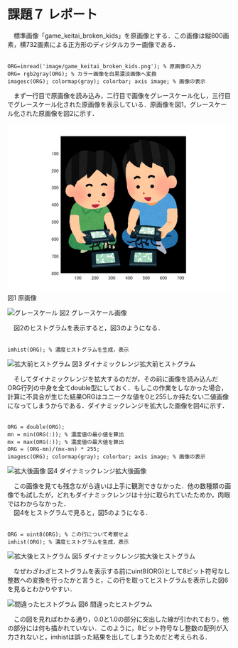 課題７ レポート
==

　標準画像「game_keitai_broken_kids」を原画像とする．この画像は縦800画素，横732画素による正方形のディジタルカラー画像である．

<pre><code>
ORG=imread('image/game_keitai_broken_kids.png'); % 原画像の入力
ORG= rgb2gray(ORG); % カラー画像を白黒濃淡画像へ変換
imagesc(ORG); colormap(gray); colorbar; axis image; % 画像の表示
</code></pre>

　まず一行目で原画像を読み込み，二行目で画像をグレースケール化し，三行目でグレースケール化された原画像を表示している．原画像を図1，グレースケール化された原画像を図2に示す．

![原画像](https://raw.githubusercontent.com/gasagasa/lecture_image_processing/master/image/org_img.png?raw=true)
図1 原画像

![グレースケール](https://raw.githubusercontent.com/gasagasa/lecture_image_processing/master/image/kadai7_0.png?raw=true)
図2 グレースケール画像

　図2のヒストグラムを表示すると，図3のようになる．

<pre><code>
imhist(ORG); % 濃度ヒストグラムを生成，表示
</code></pre>

![拡大前ヒストグラム](https://raw.githubusercontent.com/gasagasa/lecture_image_processing/master/image/kadai7_1.png?raw=true)
図3 ダイナミックレンジ拡大前ヒストグラム

　そしてダイナミックレンジを拡大するのだが，その前に画像を読み込んだORG行列の中身を全てdouble型にしておく．もしこの作業をしなかった場合，計算に不具合が生じた結果ORGはユニークな値を0と255しか持たない二値画像になってしまうからである．ダイナミックレンジを拡大した画像を図4に示す．

<pre><code>
ORG = double(ORG);
mn = min(ORG(:)); % 濃度値の最小値を算出
mx = max(ORG(:)); % 濃度値の最大値を算出
ORG = (ORG-mn)/(mx-mn) * 255;
imagesc(ORG); colormap(gray); colorbar; axis image; % 画像の表示
</code></pre>

![拡大後画像](https://raw.githubusercontent.com/gasagasa/lecture_image_processing/master/image/kadai7_2.png?raw=true)
図4 ダイナミックレンジ拡大後画像

　この画像を見ても残念ながら違いは上手に観測できなかった．他の数種類の画像でも試したが，どれもダイナミックレンジは十分に取られていたためか，肉眼ではわからなかった．  
　図4をヒストグラムで見ると，図5のようになる．

<pre><code>
ORG = uint8(ORG); % この行について考察せよ
imhist(ORG); % 濃度ヒストグラムを生成，表示
</code></pre>

![拡大後ヒストグラム](https://raw.githubusercontent.com/gasagasa/lecture_image_processing/master/image/kadai7_3.png?raw=true)
図5 ダイナミックレンジ拡大後ヒストグラム

　なぜわざわざヒストグラムを表示する前にuint8(ORG)として8ビット符号なし整数への変換を行ったかと言うと，この行を取ってヒストグラムを表示した図6を見るとわかりやすい．

![間違ったヒストグラム](https://raw.githubusercontent.com/gasagasa/lecture_image_processing/master/image/kadai7_4.png?raw=true)
図6 間違ったヒストグラム

　この図を見ればわかる通り，0.0と1.0の部分に突出した線が引かれており，他の部分には何も描かれていない．このように，8ビット符号なし整数の配列が入力されないと，imhistは誤った結果を出してしまうためだと考えられる．
